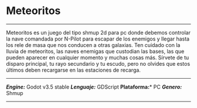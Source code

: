 # Meteoritos
***
Meteoritos es un juego del tipo shmup 2d para pc donde debemos controlar
la nave comandada por N-Pilot para escapar de los enemigos y llegar 
hasta los rele de masa que nos conducen a otras galaxias. Ten cuidado
con la lluvia de meteoritos, las naves enemigas que custodian las bases, 
las que pueden aparecer en cualquier momento y muchas cosas más. Sírvete
de tu disparo principal, tu rayo secundario y tu escudo, pero no olvides que estos últimos deben recargarse en las estaciones de recarga.
***
***Engine:*** Godot v3.5 stable
***Lenguaje:*** GDScript
**Plataforma:*** PC
***Genero:*** Shmup
***
